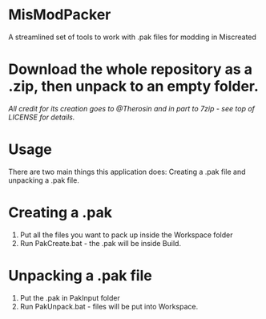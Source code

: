 # MisModPacker
A streamlined set of tools to work with .pak files for modding in Miscreated
# Download the whole repository as a .zip, then unpack to an empty folder.
*All credit for its creation goes to @Therosin and in part to 7zip - see top of LICENSE for details.*
# Usage
There are two main things this application does: Creating a .pak file and unpacking a .pak file.
# Creating a .pak
1. Put all the files you want to pack up inside the Workspace folder
2. Run PakCreate.bat - the .pak will be inside Build.
# Unpacking a .pak file
1. Put the .pak in PakInput folder
2. Run PakUnpack.bat - files will be put into Workspace.
